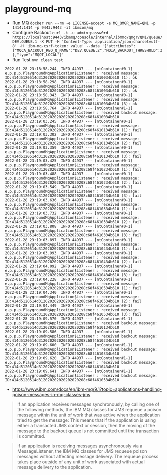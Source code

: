 # playground-mq
* Run MQ `docker run --rm -e LICENSE=accept -e MQ_QMGR_NAME=QM1 -p 1414:1414 -p 9443:9443 -it ibmcom/mq`
* Configure Backout `curl -k -u admin:passw0rd https://localhost:9443/ibmmq/console/internal/ibmmq/qmgr/QM1/queue/DEV.QUEUE.1 -X PUT -H 'Content-Type: application/json;charset=utf-8' -H 'ibm-mq-csrf-token: value' --data '{"attributes":{"MQCA_BACKOUT_REQ_Q_NAME":"DEV.QUEUE.2","MQIA_BACKOUT_THRESHOLD":3},"type":"MQQT_LOCAL"}'`
* Run Test `mvn clean test`

```
2022-01-28 23:18:58.244  INFO 44937 --- [ntContainer#0-1] e.p.p.p.PlaygroundMqApplication$Listener : received message: ID:414d5120514d312020202020202020208c68f4610034b610 (1): ok
2022-01-28 23:18:58.298  INFO 44937 --- [ntContainer#0-1] e.p.p.p.PlaygroundMqApplication$Listener : received message: ID:414d5120514d312020202020202020208c68f4610034b610 (2): ok
2022-01-28 23:18:58.343  INFO 44937 --- [ntContainer#0-1] e.p.p.p.PlaygroundMqApplication$Listener : received message: ID:414d5120514d312020202020202020208c68f4610034b610 (3): ok
2022-01-28 23:18:58.764  INFO 44937 --- [ntContainer#1-1] e.p.p.p.PlaygroundMqApplication$Listener : received backout message: ID:414d5120514d312020202020202020208c68f4610034b610
2022-01-28 23:19:03.245  INFO 44937 --- [ntContainer#0-1] e.p.p.p.PlaygroundMqApplication$Listener : received message: ID:414d5120514d312020202020202020208c68f4610134b610 (1): fail
2022-01-28 23:19:03.302  INFO 44937 --- [ntContainer#0-1] e.p.p.p.PlaygroundMqApplication$Listener : received message: ID:414d5120514d312020202020202020208c68f4610134b610 (2): fail
2022-01-28 23:19:03.359  INFO 44937 --- [ntContainer#0-1] e.p.p.p.PlaygroundMqApplication$Listener : received message: ID:414d5120514d312020202020202020208c68f4610134b610 (3): fail
2022-01-28 23:19:03.425  INFO 44937 --- [ntContainer#0-1] e.p.p.p.PlaygroundMqApplication$Listener : received message: ID:414d5120514d312020202020202020208c68f4610234b610 (1): fail
2022-01-28 23:19:03.488  INFO 44937 --- [ntContainer#0-1] e.p.p.p.PlaygroundMqApplication$Listener : received message: ID:414d5120514d312020202020202020208c68f4610234b610 (2): fail
2022-01-28 23:19:03.549  INFO 44937 --- [ntContainer#0-1] e.p.p.p.PlaygroundMqApplication$Listener : received message: ID:414d5120514d312020202020202020208c68f4610234b610 (3): fail
2022-01-28 23:19:03.636  INFO 44937 --- [ntContainer#0-1] e.p.p.p.PlaygroundMqApplication$Listener : received message: ID:414d5120514d312020202020202020208c68f4610334b610 (1): fail
2022-01-28 23:19:03.732  INFO 44937 --- [ntContainer#0-1] e.p.p.p.PlaygroundMqApplication$Listener : received message: ID:414d5120514d312020202020202020208c68f4610334b610 (2): fail
2022-01-28 23:19:03.808  INFO 44937 --- [ntContainer#0-1] e.p.p.p.PlaygroundMqApplication$Listener : received message: ID:414d5120514d312020202020202020208c68f4610334b610 (3): fail
2022-01-28 23:19:03.897  INFO 44937 --- [ntContainer#0-1] e.p.p.p.PlaygroundMqApplication$Listener : received message: ID:414d5120514d312020202020202020208c68f4610434b610 (1): fail
2022-01-28 23:19:03.993  INFO 44937 --- [ntContainer#0-1] e.p.p.p.PlaygroundMqApplication$Listener : received message: ID:414d5120514d312020202020202020208c68f4610434b610 (2): fail
2022-01-28 23:19:04.092  INFO 44937 --- [ntContainer#0-1] e.p.p.p.PlaygroundMqApplication$Listener : received message: ID:414d5120514d312020202020202020208c68f4610434b610 (3): fail
2022-01-28 23:19:04.228  INFO 44937 --- [ntContainer#0-1] e.p.p.p.PlaygroundMqApplication$Listener : received message: ID:414d5120514d312020202020202020208c68f4610534b610 (1): fail
2022-01-28 23:19:04.340  INFO 44937 --- [ntContainer#0-1] e.p.p.p.PlaygroundMqApplication$Listener : received message: ID:414d5120514d312020202020202020208c68f4610534b610 (2): fail
2022-01-28 23:19:04.449  INFO 44937 --- [ntContainer#0-1] e.p.p.p.PlaygroundMqApplication$Listener : received message: ID:414d5120514d312020202020202020208c68f4610534b610 (3): fail
2022-01-28 23:19:09.570  INFO 44937 --- [ntContainer#1-1] e.p.p.p.PlaygroundMqApplication$Listener : received backout message: ID:414d5120514d312020202020202020208c68f4610134b610
2022-01-28 23:19:09.586  INFO 44937 --- [ntContainer#1-1] e.p.p.p.PlaygroundMqApplication$Listener : received backout message: ID:414d5120514d312020202020202020208c68f4610234b610
2022-01-28 23:19:09.600  INFO 44937 --- [ntContainer#1-1] e.p.p.p.PlaygroundMqApplication$Listener : received backout message: ID:414d5120514d312020202020202020208c68f4610334b610
2022-01-28 23:19:09.620  INFO 44937 --- [ntContainer#1-1] e.p.p.p.PlaygroundMqApplication$Listener : received backout message: ID:414d5120514d312020202020202020208c68f4610434b610
2022-01-28 23:19:09.641  INFO 44937 --- [ntContainer#1-1] e.p.p.p.PlaygroundMqApplication$Listener : received backout message: ID:414d5120514d312020202020202020208c68f4610534b610
```

* https://www.ibm.com/docs/en/ibm-mq/9.1?topic=applications-handling-poison-messages-in-mq-classes-jms

> If an application receives messages synchronously, by calling one of the following methods, the IBM MQ classes for JMS requeue a poison message within the unit of work that was active when the application tried to get the message:
> This means that if the application is using either a transacted JMS context or session, then the moving of the message to the backout queue is not committed until the transaction is committed.

> If an application is receiving messages asynchronously via a MessageListener, the IBM MQ classes for JMS requeue poison messages without affecting message delivery. The requeue process takes place outside of any unit of work associated with actual message delivery to the application.
